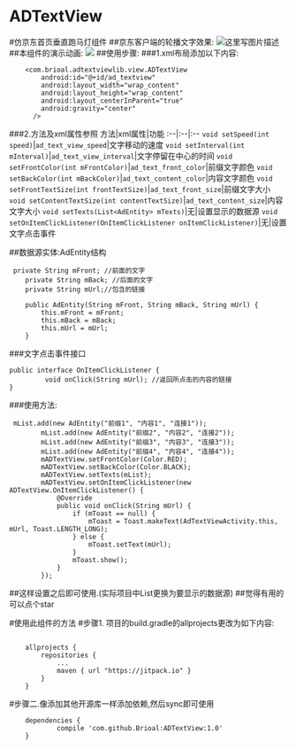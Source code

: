 # ADTextView
#仿京东首页垂直跑马灯组件
##京东客户端的轮播文字效果:
![这里写图片描述](http://img.blog.csdn.net/20160530111703822)
##本组件的演示动画:
![](https://github.com/Brioal/ADTextView/blob/master/art/1.gif)
##使用步骤:
###1.xml布局添加以下内容:
```
    <com.brioal.adtextviewlib.view.ADTextView
        android:id="@+id/ad_textview"
        android:layout_width="wrap_content"
        android:layout_height="wrap_content"
        android:layout_centerInParent="true"
        android:gravity="center"
      />

```
###2.方法及xml属性参照
方法|xml属性|功能
:--|:--|:--
`void setSpeed(int speed)`|`ad_text_view_speed`|文字移动的速度
`void setInterval(int mInterval)`|`ad_text_view_interval`|文字停留在中心的时间
`void setFrontColor(int mFrontColor)`|`ad_text_front_color`|前缀文字颜色
`void setBackColor(int mBackColor)`|`ad_text_content_color`|内容文字颜色
`void setFrontTextSize(int frontTextSize)`|`ad_text_front_size`|前缀文字大小
`void setContentTextSize(int contentTextSize)`|`ad_text_content_size`|内容文字大小
`void setTexts(List<AdEntity> mTexts)`|无|设置显示的数据源
`void setOnItemClickListener(OnItemClickListener onItemClickListener)`|无|设置文字点击事件

##数据源实体:AdEntity结构
```
 private String mFront; //前面的文字
    private String mBack; //后面的文字
    private String mUrl;//包含的链接

    public AdEntity(String mFront, String mBack, String mUrl) {
        this.mFront = mFront;
        this.mBack = mBack;
        this.mUrl = mUrl;
    }
```
###文字点击事件接口
```
public interface OnItemClickListener {
         void onClick(String mUrl); //返回所点击的内容的链接
}
```
###使用方法:
```
 mList.add(new AdEntity("前缀1", "内容1", "连接1"));
        mList.add(new AdEntity("前缀2", "内容2", "连接2"));
        mList.add(new AdEntity("前缀3", "内容3", "连接3"));
        mList.add(new AdEntity("前缀4", "内容4", "连接4"));
        mADTextView.setFrontColor(Color.RED);
        mADTextView.setBackColor(Color.BLACK);
        mADTextView.setTexts(mList);
        mADTextView.setOnItemClickListener(new ADTextView.OnItemClickListener() {
            @Override
            public void onClick(String mUrl) {
                if (mToast == null) {
                    mToast = Toast.makeText(AdTextViewActivity.this, mUrl, Toast.LENGTH_LONG);
                } else {
                    mToast.setText(mUrl);
                }
                mToast.show();
            }
        });
```
##这样设置之后即可使用.(实际项目中List更换为要显示的数据源)
##觉得有用的可以点个star

#使用此组件的方法
#步骤1. 项目的build.gradle的allprojects更改为如下内容:

```

	allprojects {
		repositories {
			...
			maven { url "https://jitpack.io" }
		}
	}
```

#步骤二.像添加其他开源库一样添加依赖,然后sync即可使用
```
	dependencies {
	        compile 'com.github.Brioal:ADTextView:1.0'
	}
```
